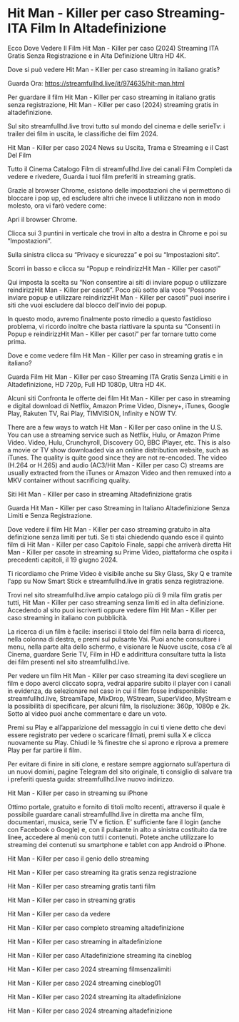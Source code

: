 # Hit Man - Killer per caso Streaming-ITA Film In Altadefinizione

Ecco Dove Vedere Il Film Hit Man - Killer per caso (2024) Streaming ITA Gratis Senza Registrazione e in Alta Definizione Ultra HD 4K.

Dove si può vedere Hit Man - Killer per caso streaming in italiano gratis?

Guarda Ora: https://streamfullhd.live/it/974635/hit-man.html

Per guardare il film Hit Man - Killer per caso streaming in italiano gratis senza registrazione, Hit Man - Killer per caso (2024) streaming gratis in altadefinizione.

Sul sito streamfullhd.live trovi tutto sul mondo del cinema e delle serieTv: i trailer dei film in uscita, le classifiche dei film 2024.

Hit Man - Killer per caso 2024 News su Uscita, Trama e Streaming e il Cast Del Film

Tutto il Cinema Catalogo Film di streamfullhd.live dei canali Film Completi da vedere e rivedere, Guarda i tuoi film preferiti in streaming gratis.

Grazie al browser Chrome, esistono delle impostazioni che vi permettono di bloccare i pop up, ed escludere altri che invece li utilizzano non in modo molesto, ora vi farò vedere come:

Apri il browser Chrome.

Clicca sui 3 puntini in verticale che trovi in alto a destra in Chrome e poi su “Impostazioni”.

Sulla sinistra clicca su “Privacy e sicurezza” e poi su “Impostazioni sito“.

Scorri in basso e clicca su “Popup e reindirizzHit Man - Killer per casoti”

Qui imposta la scelta su “Non consentire ai siti di inviare popup o utilizzare reindirizzHit Man - Killer per casoti”. Poco più sotto alla voce “Possono inviare popup e utilizzare reindirizzHit Man - Killer per casoti” puoi inserire i siti che vuoi escludere dal blocco dell’invio dei popup.

In questo modo, avremo finalmente posto rimedio a questo fastidioso problema, vi ricordo inoltre che basta riattivare la spunta su “Consenti in Popup e reindirizzHit Man - Killer per casoti” per far tornare tutto come prima.

Dove e come vedere film Hit Man - Killer per caso in streaming gratis e in italiano?

Guarda Film Hit Man - Killer per caso Streaming ITA Gratis Senza Limiti e in Altadefinizione, HD 720p, Full HD 1080p, Ultra HD 4K.

Alcuni siti Confronta le offerte dei film Hit Man - Killer per caso in streaming e digital download di Netflix, Amazon Prime Video, Disney+, iTunes, Google Play, Rakuten TV, Rai Play, TIMVISION, Infinity e NOW TV.

There are a few ways to watch Hit Man - Killer per caso online in the U.S. You can use a streaming service such as Netflix, Hulu, or Amazon Prime Video. Video, Hulu, Crunchyroll, Discovery GO, BBC iPlayer, etc. This is also a movie or TV show downloaded via an online distribution website, such as iTunes. The quality is quite good since they are not re-encoded. The video (H.264 or H.265) and audio (AC3/Hit Man - Killer per caso C) streams are usually extracted from the iTunes or Amazon Video and then remuxed into a MKV container without sacrificing quality.

Siti Hit Man - Killer per caso in streaming Altadefinizione gratis

Guarda Hit Man - Killer per caso Streaming in Italiano Altadefinizione Senza Limiti e Senza Registrazione.

Dove vedere il film Hit Man - Killer per caso streaming gratuito in alta definizione senza limiti per tuti. Se ti stai chiedendo quando esce il quinto film di Hit Man - Killer per caso Capitolo Finale, sappi che arriverà diretta Hit Man - Killer per casote in streaming su Prime Video, piattaforma che ospita i precedenti capitoli, il 19 giugno 2024. 

Ti ricordiamo che Prime Video è visibile anche su Sky Glass, Sky Q e tramite l'app su Now Smart Stick e streamfullhd.live in gratis senza registrazione. 

Trovi nel sito streamfullhd.live ampio catalogo più di 9 mila film gratis per tutti, Hit Man - Killer per caso streaming senza limiti ed in alta definizione. Accedendo al sito puoi iscriverti oppure vedere film Hit Man - Killer per caso streaming in italiano con pubblicità.

La ricerca di un film è facile: inserisci il titolo del film nella barra di ricerca, nella colonna di destra, e premi sul pulsante Vai. Puoi anche consultare i menu, nella parte alta dello schermo, e visionare le Nuove uscite, cosa c’è al Cinema, guardare Serie TV, Film in HD e addirittura consultare tutta la lista dei film presenti nel sito streamfullhd.live.

Per vedere un film Hit Man - Killer per caso streaming ita devi scegliere un film e dopo averci cliccato sopra, vedrai apparire subito il player con i canali in evidenza, da selezionare nel caso in cui il film fosse indisponibile: streamfullhd.live, StreamTape, MixDrop, WStream, SuperVideo, MyStream e la possibilità di specificare, per alcuni film, la risoluzione: 360p, 1080p e 2k. Sotto al video puoi anche commentare e dare un voto.

Premi su Play e all’apparizione del messaggio in cui ti viene detto che devi essere registrato per vedere o scaricare filmati, premi sulla X e clicca nuovamente su Play. Chiudi le ¾ finestre che si aprono e riprova a premere Play per far partire il film.

Per evitare di finire in siti clone, e restare sempre aggiornato sull’apertura di un nuovi domini, pagine Telegram del sito originale, ti consiglio di salvare tra i preferiti questa guida: streamfullhd.live nuovo indirizzo.

Hit Man - Killer per caso in streaming su iPhone

Ottimo portale, gratuito e fornito di titoli molto recenti, attraverso il quale è possibile guardare canali streamfullhd.live in diretta ma anche film, documentari, musica, serie TV e fiction. E’ sufficiente fare il login (anche con Facebook o Google) e, con il pulsante in alto a sinistra costituito da tre linee, accedere al menù con tutti i contenuti. Potete anche utilizzare lo streaming dei contenuti su smartphone e tablet con app Android o iPhone.

Hit Man - Killer per caso il genio dello streaming

Hit Man - Killer per caso streaming ita gratis senza registrazione

Hit Man - Killer per caso streaming gratis tanti film

Hit Man - Killer per caso in streaming gratis

Hit Man - Killer per caso da vedere

Hit Man - Killer per caso completo streaming altadefinizione

Hit Man - Killer per caso streaming in altadefinizione

Hit Man - Killer per caso Altadefinizione streaming ita cineblog

Hit Man - Killer per caso 2024 streaming filmsenzalimiti

Hit Man - Killer per caso 2024 streaming cineblog01

Hit Man - Killer per caso 2024 streaming ita altadefinizione

Hit Man - Killer per caso 2024 streaming altadefinizione
